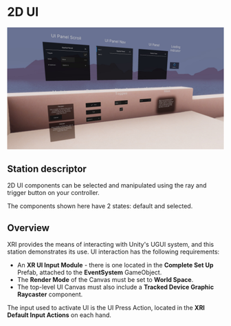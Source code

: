 # 2D UI

![World space 2D UI interactions with VR](Images/Station-05-2DUI.jpg)

## Station descriptor

2D UI components can be selected and manipulated using the ray and trigger button on your controller.

The components shown here have 2 states: default and selected.

## Overview

XRI provides the means of interacting with Unity's UGUI system, and this station demonstrates its use. UI interaction has the following requirements:
* An **XR UI Input Module** - there is one located in the **Complete Set Up** Prefab, attached to the **EventSystem** GameObject.
* The **Render Mode** of the Canvas must be set to **World Space**.
* The top-level UI Canvas must also include a **Tracked Device Graphic Raycaster** component.

The input used to activate UI is the UI Press Action, located in the **XRI Default Input Actions** on each hand.
